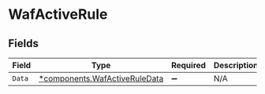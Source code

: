 # WafActiveRule


## Fields

| Field                                                                         | Type                                                                          | Required                                                                      | Description                                                                   |
| ----------------------------------------------------------------------------- | ----------------------------------------------------------------------------- | ----------------------------------------------------------------------------- | ----------------------------------------------------------------------------- |
| `Data`                                                                        | [*components.WafActiveRuleData](../../models/components/wafactiveruledata.md) | :heavy_minus_sign:                                                            | N/A                                                                           |